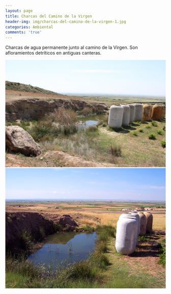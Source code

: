 ```yaml
---
layout: page
title: Charcas del Camino de la Virgen
header-img: img/charcas-del-camino-de-la-virgen-1.jpg
categories: Ambiental
comments: 'true'
---
```



Charcas de agua permanente junto al camino de la Virgen. Son afloramientos detríticos en antiguas canteras.

<div class="photos">
<img src="/img/charcas-del-camino-de-la-virgen-1.jpg" alt="Charcas del Camino de la Virgen">
<img src="/img/charcas-del-camino-de-la-virgen-2.jpg" alt="Charcas del Camino de la Virgen">
</div>
